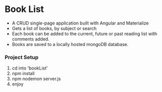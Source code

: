 Book List
========

* A CRUD single-page application built with Angular and Materialize
* Gets a list of books, by subject or search
* Each book can be added to the current, future or past reading list with comments added.
* Books are saved to a locally hosted mongoDB database.

### Project Setup
1. cd into 'bookList'
2. npm install
3. npm nodemon server.js
4. enjoy
